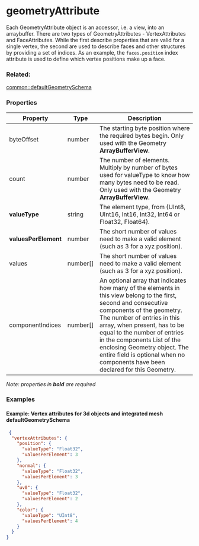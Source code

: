 # geometryAttribute

Each GeometryAttribute object is an accessor, i.e. a view, into an arraybuffer. There are two types of GeometryAttributes - VertexAttributes and FaceAttributes. While the first describe properties that are valid for a single vertex, the second are used to describe faces and other structures by providing a set of indices. As an example, the <code>faces.position</code> index attribute is used to define which vertex positions make up a face.

### Related:

[common::defaultGeometrySchema](defaultGeometrySchema.md)
### Properties

| Property | Type | Description |
| --- | --- | --- |
| byteOffset | number | The starting byte position where the required bytes begin. Only used with the Geometry **ArrayBufferView**. |
| count | number | The number of elements. Multiply by number of bytes used for valueType to know how many bytes need to be read. Only used with the Geometry **ArrayBufferView**. |
| **valueType** | string | The element type, from {UInt8, UInt16, Int16, Int32, Int64 or Float32, Float64}. |
| **valuesPerElement** | number | The short number of values need to make a valid element (such as 3 for a xyz position). |
| values | number[] | The short number of values need to make a valid element (such as 3 for a xyz position). |
| componentIndices | number[] | An optional array that indicates how many of the elements in this view belong to the first, second and consecutive components of the geometry. The number of entries in this array, when present, has to be equal to the number of entries in the components List of the enclosing Geometry object. The entire field is optional when no components have been declared for this Geometry. |

*Note: properties in **bold** are required*

### Examples 

#### Example: Vertex attributes for 3d objects and integrated mesh defaultGeometrySchema 

```json
 {
  "vertexAttributes": {
    "position": {
      "valueType": "Float32",
      "valuesPerElement": 3
    },
    "normal": {
      "valueType": "Float32",
      "valuesPerElement": 3
    },
    "uv0": {
      "valueType": "Float32",
      "valuesPerElement": 2
    },
    "color": {
      "valueType": "UInt8",
      "valuesPerElement": 4
    }
  }
} 
```

